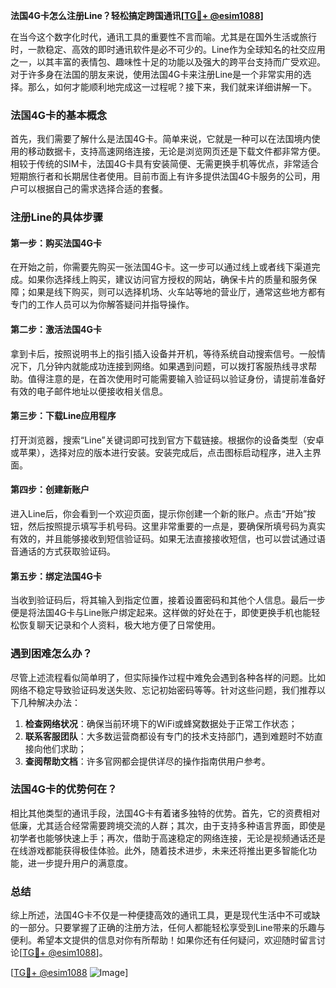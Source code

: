 **法国4G卡怎么注册Line？轻松搞定跨国通讯[[TG💪+ @esim1088](https://t.me/s/esim1088)]**

在当今这个数字化时代，通讯工具的重要性不言而喻。尤其是在国外生活或旅行时，一款稳定、高效的即时通讯软件是必不可少的。Line作为全球知名的社交应用之一，以其丰富的表情包、趣味性十足的功能以及强大的跨平台支持而广受欢迎。对于许多身在法国的朋友来说，使用法国4G卡来注册Line是一个非常实用的选择。那么，如何才能顺利地完成这一过程呢？接下来，我们就来详细讲解一下。

### 法国4G卡的基本概念

首先，我们需要了解什么是法国4G卡。简单来说，它就是一种可以在法国境内使用的移动数据卡，支持高速网络连接，无论是浏览网页还是下载文件都非常方便。相较于传统的SIM卡，法国4G卡具有安装简便、无需更换手机等优点，非常适合短期旅行者和长期居住者使用。目前市面上有许多提供法国4G卡服务的公司，用户可以根据自己的需求选择合适的套餐。

### 注册Line的具体步骤

#### 第一步：购买法国4G卡
在开始之前，你需要先购买一张法国4G卡。这一步可以通过线上或者线下渠道完成。如果你选择线上购买，建议访问官方授权的网站，确保卡片的质量和服务保障；如果是线下购买，则可以选择机场、火车站等地的营业厅，通常这些地方都有专门的工作人员可以为你解答疑问并指导操作。

#### 第二步：激活法国4G卡
拿到卡后，按照说明书上的指引插入设备并开机，等待系统自动搜索信号。一般情况下，几分钟内就能成功连接到网络。如果遇到问题，可以拨打客服热线寻求帮助。值得注意的是，在首次使用时可能需要输入验证码以验证身份，请提前准备好有效的电子邮件地址以便接收相关信息。

#### 第三步：下载Line应用程序
打开浏览器，搜索“Line”关键词即可找到官方下载链接。根据你的设备类型（安卓或苹果），选择对应的版本进行安装。安装完成后，点击图标启动程序，进入主界面。

#### 第四步：创建新账户
进入Line后，你会看到一个欢迎页面，提示你创建一个新的账户。点击“开始”按钮，然后按照提示填写手机号码。这里非常重要的一点是，要确保所填号码为真实有效的，并且能够接收到短信验证码。如果无法直接接收短信，也可以尝试通过语音通话的方式获取验证码。

#### 第五步：绑定法国4G卡
当收到验证码后，将其输入到指定位置，接着设置密码和其他个人信息。最后一步便是将法国4G卡与Line账户绑定起来。这样做的好处在于，即使更换手机也能轻松恢复聊天记录和个人资料，极大地方便了日常使用。

### 遇到困难怎么办？

尽管上述流程看似简单明了，但实际操作过程中难免会遇到各种各样的问题。比如网络不稳定导致验证码发送失败、忘记初始密码等等。针对这些问题，我们推荐以下几种解决办法：

1. **检查网络状况**：确保当前环境下的WiFi或蜂窝数据处于正常工作状态；
2. **联系客服团队**：大多数运营商都设有专门的技术支持部门，遇到难题时不妨直接向他们求助；
3. **查阅帮助文档**：许多官网都会提供详尽的操作指南供用户参考。

### 法国4G卡的优势何在？

相比其他类型的通讯手段，法国4G卡有着诸多独特的优势。首先，它的资费相对低廉，尤其适合经常需要跨境交流的人群；其次，由于支持多种语言界面，即使是初学者也能够快速上手；再次，借助于高速稳定的网络连接，无论是视频通话还是在线游戏都能获得极佳体验。此外，随着技术进步，未来还将推出更多智能化功能，进一步提升用户的满意度。

### 总结

综上所述，法国4G卡不仅是一种便捷高效的通讯工具，更是现代生活中不可或缺的一部分。只要掌握了正确的注册方法，任何人都能轻松享受到Line带来的乐趣与便利。希望本文提供的信息对你有所帮助！如果你还有任何疑问，欢迎随时留言讨论[[TG💪+ @esim1088](https://t.me/s/esim1088)]。

[[TG💪+ @esim1088](https://t.me/s/esim1088) ![Image](https://i.postimg.cc/4NQfJmqS/Snipaste-2025-05-13-00-14-12.png)]